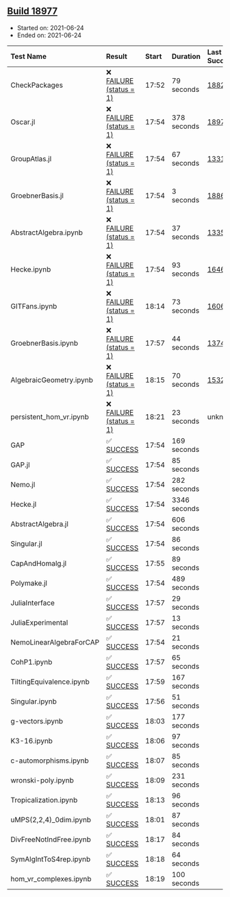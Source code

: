 ## [Build 18977](https://oscarci.mathematik.uni-kl.de/job/oscar/18977/)

* Started on: 2021-06-24
* Ended on: 2021-06-24

| Test Name    | Result | Start | Duration | Last Success | First Failure |
|:-------------|:-------|:------|:---------|:-------------|:--------------|
| CheckPackages | ❌ [FAILURE (status = 1)](https://oscarci.mathematik.uni-kl.de/job/oscar/18977/artifact/logs/build-18977/CheckPackages.log) | 17:52 | 79 seconds | [18822](https://oscarci.mathematik.uni-kl.de/job/oscar/18822/) | [18823](https://oscarci.mathematik.uni-kl.de/job/oscar/18823/) |
| Oscar.jl | ❌ [FAILURE (status = 1)](https://oscarci.mathematik.uni-kl.de/job/oscar/18977/artifact/logs/build-18977/Oscar.jl.log) | 17:54 | 378 seconds | [18976](https://oscarci.mathematik.uni-kl.de/job/oscar/18976/) | [18977](https://oscarci.mathematik.uni-kl.de/job/oscar/18977/) |
| GroupAtlas.jl | ❌ [FAILURE (status = 1)](https://oscarci.mathematik.uni-kl.de/job/oscar/18977/artifact/logs/build-18977/GroupAtlas.jl.log) | 17:54 | 67 seconds | [13311](https://oscarci.mathematik.uni-kl.de/job/oscar/13311/) | [13312](https://oscarci.mathematik.uni-kl.de/job/oscar/13312/) |
| GroebnerBasis.jl | ❌ [FAILURE (status = 1)](https://oscarci.mathematik.uni-kl.de/job/oscar/18977/artifact/logs/build-18977/GroebnerBasis.jl.log) | 17:54 | 3 seconds | [18864](https://oscarci.mathematik.uni-kl.de/job/oscar/18864/) | [18865](https://oscarci.mathematik.uni-kl.de/job/oscar/18865/) |
| AbstractAlgebra.ipynb | ❌ [FAILURE (status = 1)](https://oscarci.mathematik.uni-kl.de/job/oscar/18977/artifact/logs/build-18977/AbstractAlgebra.ipynb.log) | 17:54 | 37 seconds | [13355](https://oscarci.mathematik.uni-kl.de/job/oscar/13355/) | [13356](https://oscarci.mathematik.uni-kl.de/job/oscar/13356/) |
| Hecke.ipynb | ❌ [FAILURE (status = 1)](https://oscarci.mathematik.uni-kl.de/job/oscar/18977/artifact/logs/build-18977/Hecke.ipynb.log) | 17:54 | 93 seconds | [16463](https://oscarci.mathematik.uni-kl.de/job/oscar/16463/) | [16464](https://oscarci.mathematik.uni-kl.de/job/oscar/16464/) |
| GITFans.ipynb | ❌ [FAILURE (status = 1)](https://oscarci.mathematik.uni-kl.de/job/oscar/18977/artifact/logs/build-18977/GITFans.ipynb.log) | 18:14 | 73 seconds | [16068](https://oscarci.mathematik.uni-kl.de/job/oscar/16068/) | [16069](https://oscarci.mathematik.uni-kl.de/job/oscar/16069/) |
| GroebnerBasis.ipynb | ❌ [FAILURE (status = 1)](https://oscarci.mathematik.uni-kl.de/job/oscar/18977/artifact/logs/build-18977/GroebnerBasis.ipynb.log) | 17:57 | 44 seconds | [13748](https://oscarci.mathematik.uni-kl.de/job/oscar/13748/) | [13749](https://oscarci.mathematik.uni-kl.de/job/oscar/13749/) |
| AlgebraicGeometry.ipynb | ❌ [FAILURE (status = 1)](https://oscarci.mathematik.uni-kl.de/job/oscar/18977/artifact/logs/build-18977/AlgebraicGeometry.ipynb.log) | 18:15 | 70 seconds | [15322](https://oscarci.mathematik.uni-kl.de/job/oscar/15322/) | [15323](https://oscarci.mathematik.uni-kl.de/job/oscar/15323/) |
| persistent_hom_vr.ipynb | ❌ [FAILURE (status = 1)](https://oscarci.mathematik.uni-kl.de/job/oscar/18977/artifact/logs/build-18977/persistent_hom_vr.ipynb.log) | 18:21 | 23 seconds | unknown | unknown |
| GAP | ✅ [SUCCESS](https://oscarci.mathematik.uni-kl.de/job/oscar/18977/artifact/logs/build-18977/GAP.log) | 17:54 | 169 seconds |  |  |
| GAP.jl | ✅ [SUCCESS](https://oscarci.mathematik.uni-kl.de/job/oscar/18977/artifact/logs/build-18977/GAP.jl.log) | 17:54 | 85 seconds |  |  |
| Nemo.jl | ✅ [SUCCESS](https://oscarci.mathematik.uni-kl.de/job/oscar/18977/artifact/logs/build-18977/Nemo.jl.log) | 17:54 | 282 seconds |  |  |
| Hecke.jl | ✅ [SUCCESS](https://oscarci.mathematik.uni-kl.de/job/oscar/18977/artifact/logs/build-18977/Hecke.jl.log) | 17:54 | 3346 seconds |  |  |
| AbstractAlgebra.jl | ✅ [SUCCESS](https://oscarci.mathematik.uni-kl.de/job/oscar/18977/artifact/logs/build-18977/AbstractAlgebra.jl.log) | 17:54 | 606 seconds |  |  |
| Singular.jl | ✅ [SUCCESS](https://oscarci.mathematik.uni-kl.de/job/oscar/18977/artifact/logs/build-18977/Singular.jl.log) | 17:54 | 86 seconds |  |  |
| CapAndHomalg.jl | ✅ [SUCCESS](https://oscarci.mathematik.uni-kl.de/job/oscar/18977/artifact/logs/build-18977/CapAndHomalg.jl.log) | 17:55 | 89 seconds |  |  |
| Polymake.jl | ✅ [SUCCESS](https://oscarci.mathematik.uni-kl.de/job/oscar/18977/artifact/logs/build-18977/Polymake.jl.log) | 17:54 | 489 seconds |  |  |
| JuliaInterface | ✅ [SUCCESS](https://oscarci.mathematik.uni-kl.de/job/oscar/18977/artifact/logs/build-18977/JuliaInterface.log) | 17:57 | 29 seconds |  |  |
| JuliaExperimental | ✅ [SUCCESS](https://oscarci.mathematik.uni-kl.de/job/oscar/18977/artifact/logs/build-18977/JuliaExperimental.log) | 17:57 | 13 seconds |  |  |
| NemoLinearAlgebraForCAP | ✅ [SUCCESS](https://oscarci.mathematik.uni-kl.de/job/oscar/18977/artifact/logs/build-18977/NemoLinearAlgebraForCAP.log) | 17:54 | 21 seconds |  |  |
| CohP1.ipynb | ✅ [SUCCESS](https://oscarci.mathematik.uni-kl.de/job/oscar/18977/artifact/logs/build-18977/CohP1.ipynb.log) | 17:57 | 65 seconds |  |  |
| TiltingEquivalence.ipynb | ✅ [SUCCESS](https://oscarci.mathematik.uni-kl.de/job/oscar/18977/artifact/logs/build-18977/TiltingEquivalence.ipynb.log) | 17:59 | 167 seconds |  |  |
| Singular.ipynb | ✅ [SUCCESS](https://oscarci.mathematik.uni-kl.de/job/oscar/18977/artifact/logs/build-18977/Singular.ipynb.log) | 17:56 | 51 seconds |  |  |
| g-vectors.ipynb | ✅ [SUCCESS](https://oscarci.mathematik.uni-kl.de/job/oscar/18977/artifact/logs/build-18977/g-vectors.ipynb.log) | 18:03 | 177 seconds |  |  |
| K3-16.ipynb | ✅ [SUCCESS](https://oscarci.mathematik.uni-kl.de/job/oscar/18977/artifact/logs/build-18977/K3-16.ipynb.log) | 18:06 | 97 seconds |  |  |
| c-automorphisms.ipynb | ✅ [SUCCESS](https://oscarci.mathematik.uni-kl.de/job/oscar/18977/artifact/logs/build-18977/c-automorphisms.ipynb.log) | 18:07 | 85 seconds |  |  |
| wronski-poly.ipynb | ✅ [SUCCESS](https://oscarci.mathematik.uni-kl.de/job/oscar/18977/artifact/logs/build-18977/wronski-poly.ipynb.log) | 18:09 | 231 seconds |  |  |
| Tropicalization.ipynb | ✅ [SUCCESS](https://oscarci.mathematik.uni-kl.de/job/oscar/18977/artifact/logs/build-18977/Tropicalization.ipynb.log) | 18:13 | 96 seconds |  |  |
| uMPS(2,2,4)_0dim.ipynb | ✅ [SUCCESS](https://oscarci.mathematik.uni-kl.de/job/oscar/18977/artifact/logs/build-18977/uMPS-2-2-4-_0dim.ipynb.log) | 18:01 | 87 seconds |  |  |
| DivFreeNotIndFree.ipynb | ✅ [SUCCESS](https://oscarci.mathematik.uni-kl.de/job/oscar/18977/artifact/logs/build-18977/DivFreeNotIndFree.ipynb.log) | 18:17 | 84 seconds |  |  |
| SymAlgIntToS4rep.ipynb | ✅ [SUCCESS](https://oscarci.mathematik.uni-kl.de/job/oscar/18977/artifact/logs/build-18977/SymAlgIntToS4rep.ipynb.log) | 18:18 | 64 seconds |  |  |
| hom_vr_complexes.ipynb | ✅ [SUCCESS](https://oscarci.mathematik.uni-kl.de/job/oscar/18977/artifact/logs/build-18977/hom_vr_complexes.ipynb.log) | 18:19 | 100 seconds |  |  |
